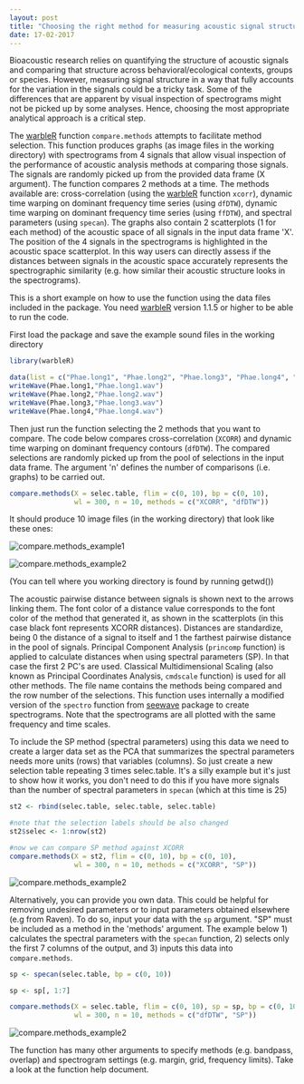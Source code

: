 ```yaml
---
layout: post
title: "Choosing the right method for measuring acoustic signal structure"
date: 17-02-2017
---
```


Bioacoustic research relies on quantifying the structure of acoustic signals and comparing that structure across behavioral/ecological contexts, groups or species. However, measuring signal structure in a way that fully accounts for the variation in the signals could be a tricky task. Some of the differences that are apparent by visual inspection of spectrograms might not be picked up by some analyses. Hence, choosing the most appropriate analytical approach is a critical step. 

The [warbleR](https://cran.r-project.org/package=warbleR) function `compare.methods` attempts to facilitate method selection. This function produces graphs (as image files in the working directory) with spectrograms from 4 signals that allow visual inspection of the performance of acoustic analysis methods at comparing those signals. The signals are randomly picked up from the provided data frame (X argument). The function compares 2 methods at a time. The methods available are: cross-correlation (using the [warbleR](https://cran.r-project.org/package=warbleR) function `xcorr`), dynamic time warping on dominant frequency time series (using `dfDTW`), dynamic time warping on dominant frequency time series (using `ffDTW`), and spectral parameters (using `specan`). The graphs also contain 2 scatterplots (1 for each method) of the acoustic space of all signals in the input data frame 'X'. The position of the 4 signals in the spectrograms is highlighted in the acoustic space scatterplot. In this way users can directly assess if the distances between signals in the acoustic space accurately represents the spectrographic similarity (e.g. how similar their acoustic structure looks in the spectrograms). 

This is a short example on how to use the function using the data files included in the package. 
You need [warbleR](https://cran.r-project.org/package=warbleR) version 1.1.5 or higher to be able to run the code.

First load the package and save the example sound files in the working directory


```r
library(warbleR)

data(list = c("Phae.long1", "Phae.long2", "Phae.long3", "Phae.long4", "selec.table"))
writeWave(Phae.long1,"Phae.long1.wav")
writeWave(Phae.long2,"Phae.long2.wav")
writeWave(Phae.long3,"Phae.long3.wav")
writeWave(Phae.long4,"Phae.long4.wav")
```


Then just run the function selecting the 2 methods that you want to compare. The code below compares cross-correlation (`XCORR`) and dynamic time warping on dominant frequency contours (`dfDTW`). The compared selections are randomly picked up from the pool of selections in the input data frame. The argument 'n' defines the number of comparisons (i.e. graphs) to be carried out. 


```r
compare.methods(X = selec.table, flim = c(0, 10), bp = c(0, 10), 
                wl = 300, n = 10, methods = c("XCORR", "dfDTW"))
```

It should produce 10 image files (in the working directory) that look like these ones:

![compare.methods_example1](/img/comp.meth1.png)

![compare.methods_example2](/img/comp.meth2.png)

(You can tell where you working directory is found by running getwd())

The acoustic pairwise distance between signals is shown next to the arrows linking them. The font color of a distance value corresponds to the font color of the method that generated it, as shown in the scatterplots (in this case black font represents XCORR distances). Distances are standardize, being 0 the distance of a signal to itself and 1 the farthest pairwise distance in the pool of signals. Principal Component Analysis (`princomp` function) is applied to calculate distances when using spectral parameters (SP). In that case the first 2 PC's are used. Classical Multidimensional Scaling (also known as Principal Coordinates Analysis, `cmdscale` function) is used for all other methods. The file name contains the methods being compared and the row number of the selections. This function uses internally a modified version of the `spectro` function from [seewave](https://cran.r-project.org/package=seewave) package to create spectrograms. Note that the spectrograms are all plotted with the same frequency and time scales.

To include the SP method (spectral parameters) using this data we need to create a larger data set as the PCA that summarizes the spectral parameters needs more units (rows) that variables (columns). So just create a new selection table repeating 3 times selec.table. It's a silly example but it's just to show how it works, you don't need to do this if you have more signals than the number of spectral parameters in `specan` (which at this time is 25)


```r
st2 <- rbind(selec.table, selec.table, selec.table)

#note that the selection labels should be also changed
st2$selec <- 1:nrow(st2)

#now we can compare SP method against XCORR
compare.methods(X = st2, flim = c(0, 10), bp = c(0, 10), 
                wl = 300, n = 10, methods = c("XCORR", "SP"))
```

![compare.methods_example2](/img/comp.meth3.png)

Alternatively, you can provide you own data. This could be helpful for removing undesired parameters or to input parameters obtained elsewhere (e.g from Raven). To do so, input your data with the `sp` argument. "SP" must be included as a method in the 'methods' argument. The example below 1) calculates the spectral parameters with the `specan` function, 2) selects only the first 7 columns of the output, and 3) inputs this data into `compare.methods`.


```r
sp <- specan(selec.table, bp = c(0, 10))

sp <- sp[, 1:7]

compare.methods(X = selec.table, flim = c(0, 10), sp = sp, bp = c(0, 10),
                wl = 300, n = 10, methods = c("dfDTW", "SP"))
```


![compare.methods_example2](/img/comp.meth4.png)
 
The function has many other arguments to specify methods (e.g. bandpass, overlap) and spectrogram settings (e.g. margin, grid, frequency limits). Take a look at the function help document.

